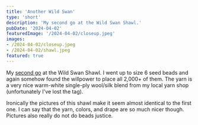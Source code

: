 ```yaml
---
title: 'Another Wild Swan'
type: 'short'
description: 'My second go at the Wild Swan Shawl.'
pubDate: '2024-04-02'
featuredImage: '/2024-04-02/closeup.jpeg'
images:
- /2024-04-02/closeup.jpeg
- /2024-04-02/shawl.jpeg
featured: true
---
```

My [second go](/blog/wild-swan-shawl) at the Wild Swan Shawl.
I went up to size 6 seed beads and again somehow found the willpower to place all 2,000+ of them.
The yarn is a very nice warm-white single-ply wool/silk blend from my local yarn shop (unfortunately I've lost the tag).

Ironically the pictures of this shawl make it seem almost identical to the first one.
I can say that the yarn, colors, and drape are so much nicer though. Pictures
also really do not do beads justice.